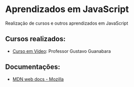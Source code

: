 # Aprendizados em JavaScript

Realização de cursos e outros aprendizados em JavaScript

## Cursos realizados:

- [Curso em Vídeo](https://www.youtube.com/playlist?list=PLHz_AreHm4dlsK3Nr9GVvXCbpQyHQl1o1): Professor Gustavo Guanabara

## Documentações:

- [MDN web docs - Mozilla](https://developer.mozilla.org/pt-BR/docs/Aprender/JavaScript)
